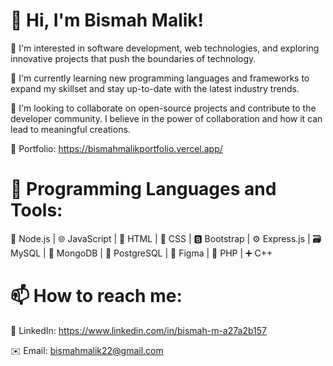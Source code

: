 # 👋 Hi, I'm Bismah Malik!
👀 I'm interested in software development, web technologies, and exploring innovative projects that push the boundaries of technology.

🌱 I'm currently learning new programming languages and frameworks to expand my skillset and stay up-to-date with the latest industry trends.

💞️ I'm looking to collaborate on open-source projects and contribute to the developer community. I believe in the power of collaboration and how it can lead to meaningful creations.

🔗 Portfolio:
https://bismahmalikportfolio.vercel.app/

# **🚀 Programming Languages and Tools:**

🔧 Node.js | 🌐 JavaScript | 🎨 HTML | 🎨 CSS | 🅱️ Bootstrap | ⚙️ Express.js | 🗃️ MySQL | 🍃 MongoDB | 🐘 PostgreSQL | 🎨 Figma | 🐘 PHP | ➕ C++


# **📫 How to reach me:**

🔗 LinkedIn: https://www.linkedin.com/in/bismah-m-a27a2b157

✉️ Email: bismahmalik22@gmail.com

